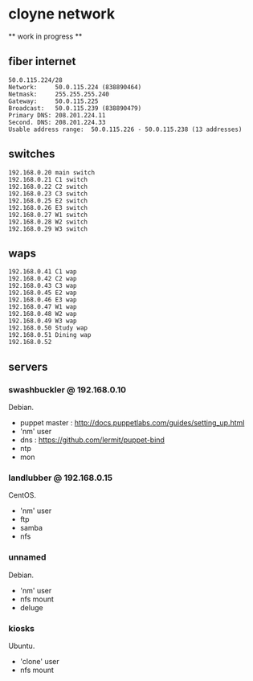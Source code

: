 # cloyne network

** work in progress **

## fiber internet

    50.0.115.224/28
    Network:     50.0.115.224 (838890464)
    Netmask:     255.255.255.240
    Gateway:     50.0.115.225
    Broadcast:   50.0.115.239 (838890479)
    Primary DNS: 208.201.224.11
    Second. DNS: 208.201.224.33
    Usable address range:  50.0.115.226 - 50.0.115.238 (13 addresses)


## switches

    192.168.0.20 main switch
    192.168.0.21 C1 switch
    192.168.0.22 C2 switch
    192.168.0.23 C3 switch
    192.168.0.25 E2 switch
    192.168.0.26 E3 switch
    192.168.0.27 W1 switch
    192.168.0.28 W2 switch
    192.168.0.29 W3 switch

## waps

    192.168.0.41 C1 wap
    192.168.0.42 C2 wap
    192.168.0.43 C3 wap
    192.168.0.45 E2 wap
    192.168.0.46 E3 wap
    192.168.0.47 W1 wap
    192.168.0.48 W2 wap
    192.168.0.49 W3 wap
    192.168.0.50 Study wap
    192.168.0.51 Dining wap
    192.168.0.52

## servers

### swashbuckler @ 192.168.0.10

Debian.
- puppet master : http://docs.puppetlabs.com/guides/setting_up.html
- 'nm' user 
- dns : https://github.com/lermit/puppet-bind
- ntp
- mon

### landlubber @ 192.168.0.15

CentOS.
- 'nm' user 
- ftp
- samba
- nfs

### unnamed

Debian.
- 'nm' user 
- nfs mount
- deluge


### kiosks

Ubuntu.
- 'clone' user
- nfs mount
